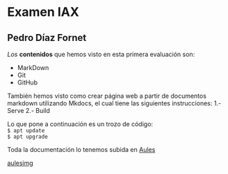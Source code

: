 # Examen IAX
## Pedro Díaz Fornet

*Los* **contenidos** que hemos visto en esta primera evaluación son:
* MarkDown
* Git
* GitHub

También hemos visto como crear página web a partir de documentos markdown utilizando Mkdocs, el cual tiene las siguientes instrucciones:
1.- Serve
2.- Build

Lo que pone a continuación es un trozo de código:  
	`$ apt update`  
	`$ apt upgrade`

Toda la documentación lo tenemos subida en [Aules](https://aules.edu.gva.es/fp/mod/assign/view.php?id=3613187)

[aulesimg](/docs/images/aules.png)